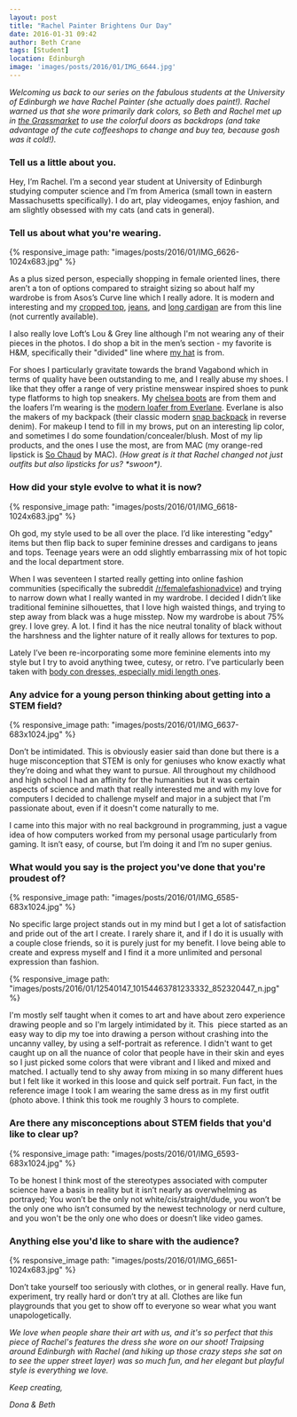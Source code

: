 ```yaml
---
layout: post
title: "Rachel Painter Brightens Our Day"
date: 2016-01-31 09:42
author: Beth Crane
tags: [Student]
location: Edinburgh
image: 'images/posts/2016/01/IMG_6644.jpg'
---
```


*Welcoming us back to our series on the fabulous students at the University of Edinburgh we have Rachel Painter (she actually does paint!). Rachel warned us that she wore primarily dark colors, so Beth and Rachel met up in [the Grassmarket](https://en.wikipedia.org/wiki/Grassmarket) to use the colorful doors as backdrops (and take advantage of the cute coffeeshops to change and buy tea, because gosh was it cold!).*

### Tell us a little about you.

Hey, I’m Rachel. I’m a second year student at University of Edinburgh studying computer science and I’m from America (small town in eastern Massachusetts specifically). I do art, play videogames, enjoy fashion, and am slightly obsessed with my cats (and cats in general).

### Tell us about what you're wearing.

{% responsive_image path: "images/posts/2016/01/IMG_6626-1024x683.jpg" %}

As a plus sized person, especially shopping in female oriented lines, there aren’t a ton of options compared to straight sizing so about half my wardrobe is from Asos’s Curve line which I really adore. It is modern and interesting and my [cropped top](http://amzn.to/1ngumxW), [jeans](http://amzn.to/1OG4jcX), and [long cardigan](http://amzn.to/1nGJqVW) are from this line (not currently available).

I also really love Loft’s Lou & Grey line although I'm not wearing any of their pieces in the photos. I do shop a bit in the men’s section - my favorite is H&M, specifically their "divided" line where [my hat](http://amzn.to/1nguxta) is from.

For shoes I particularly gravitate towards the brand Vagabond which in terms of quality have been outstanding to me, and I really abuse my shoes. I like that they offer a range of very pristine menswear inspired shoes to punk type flatforms to high top sneakers. My [chelsea boots](https://www.vagabond.com/us/AVA-4043-101-20) are from them and the loafers I’m wearing is the [modern loafer from Everlane](https://www.everlane.com/collections/womens-shoes/products/womens-modern-loafer-black). Everlane is also the makers of my backpack (their classic modern [snap backpack](https://www.everlane.com/collections/womens-backpacks-bags/products/womens-modern-snap-backpack-reverse-denim) in reverse denim). For makeup I tend to fill in my brows, put on an interesting lip color, and sometimes I do some foundation/concealer/blush. Most of my lip products, and the ones I use the most, are from MAC (my orange-red lipstick is [So Chaud](http://www.maccosmetics.com/product/13854/310/Products/Makeup/Lips/Lipstick/Lipstick#/shade/So_Chaud) by MAC). *(How great is it that Rachel changed not just outfits but also lipsticks for us? \*swoon\*).*

### How did your style evolve to what it is now?

{% responsive_image path: "images/posts/2016/01/IMG_6618-1024x683.jpg" %}

Oh god, my style used to be all over the place. I’d like interesting "edgy" items but then flip back to super feminine dresses and cardigans to jeans and tops. Teenage years were an odd slightly embarrassing mix of hot topic and the local department store.

When I was seventeen I started really getting into online fashion communities (specifically the subreddit [/r/femalefashionadvice](https://www.reddit.com/r/femalefashionadvice)) and trying to narrow down what I really wanted in my wardrobe. I decided I didn’t like traditional feminine silhouettes, that I love high waisted things, and trying to step away from black was a huge misstep. Now my wardrobe is about 75% grey. I love grey. A lot. I find it has the nice neutral tonality of black without the harshness and the lighter nature of it really allows for textures to pop.

Lately I’ve been re-incorporating some more feminine elements into my style but I try to avoid anything twee, cutesy, or retro. I’ve particularly been taken with [body con dresses, especially midi length ones](http://amzn.to/1nGJCoj).

### Any advice for a young person thinking about getting into a STEM field?

{% responsive_image path: "images/posts/2016/01/IMG_6637-683x1024.jpg" %}

Don’t be intimidated. This is obviously easier said than done but there is a huge misconception that STEM is only for geniuses who know exactly what they’re doing and what they want to pursue. All throughout my childhood and high school I had an affinity for the humanities but it was certain aspects of science and math that really interested me and with my love for computers I decided to challenge myself and major in a subject that I'm passionate about, even if it doesn't come naturally to me.

I came into this major with no real background in programming, just a vague idea of how computers worked from my personal usage particularly from gaming. It isn’t easy, of course, but I’m doing it and I’m no super genius.

### What would you say is the project you've done that you're proudest of?

{% responsive_image path: "images/posts/2016/01/IMG_6585-683x1024.jpg" %}

No specific large project stands out in my mind but I get a lot of satisfaction and pride out of the art I create. I rarely share it, and if I do it is usually with a couple close friends, so it is purely just for my benefit. I love being able to create and express myself and I find it a more unlimited and personal expression than fashion.

{% responsive_image path: "images/posts/2016/01/12540147_10154463781233332_852320447_n.jpg" %}

I'm mostly self taught when it comes to art and have about zero experience drawing people and so I'm largely intimidated by it. This  piece started as an easy way to dip my toe into drawing a person without crashing into the uncanny valley, by using a self-portrait as reference. I didn't want to get caught up on all the nuance of color that people have in their skin and eyes so I just picked some colors that were vibrant and I liked and mixed and matched. I actually tend to shy away from mixing in so many different hues but I felt like it worked in this loose and quick self portrait. Fun fact, in the reference image I took I am wearing the same dress as in my first outfit (photo above. I think this took me roughly 3 hours to complete.

### Are there any misconceptions about STEM fields that you'd like to clear up?

{% responsive_image path: "images/posts/2016/01/IMG_6593-683x1024.jpg" %}

To be honest I think most of the stereotypes associated with computer science have a basis in reality but it isn’t nearly as overwhelming as portrayed; You won’t be the only not white/cis/straight/dude, you won’t be the only one who isn’t consumed by the newest technology or nerd culture, and you won't be the only one who does or doesn’t like video games.

### Anything else you'd like to share with the audience?

{% responsive_image path: "images/posts/2016/01/IMG_6651-1024x683.jpg" %}

Don’t take yourself too seriously with clothes, or in general really. Have fun, experiment, try really hard or don’t try at all. Clothes are like fun playgrounds that you get to show off to everyone so wear what you want unapologetically. 

*We love when people share their art with us, and it's so perfect that this piece of Rachel's features the dress she wore on our shoot! Traipsing around Edinburgh with Rachel (and hiking up those crazy steps she sat on to see the upper street layer) was so much fun, and her elegant but playful style is everything we love.*

*Keep creating,*

*Dona & Beth*
